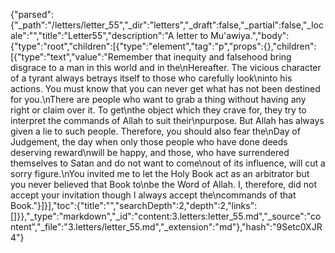 {"parsed":{"_path":"/letters/letter_55","_dir":"letters","_draft":false,"_partial":false,"_locale":"","title":"Letter55","description":"A letter to Mu'awiya.","body":{"type":"root","children":[{"type":"element","tag":"p","props":{},"children":[{"type":"text","value":"Remember that inequity and falsehood bring disgrace to a man in this world and in the\nHereafter. The vicious character of a tyrant always betrays itself to those who carefully look\ninto his actions. You must know that you can never get what has not been destined for you.\nThere are people who want to grab a thing without having any right or claim over it. To get\nthe object which they crave for, they try to interpret the commands of Allah to suit their\npurpose. But Allah has always given a lie to such people. Therefore, you should also fear the\nDay of Judgement, the day when only those people who have done deeds deserving reward\nwill be happy, and those, who have surrendered themselves to Satan and do not want to come\nout of its influence, will cut a sorry figure.\nYou invited me to let the Holy Book act as an arbitrator but you never believed that Book to\nbe the Word of Allah. I, therefore, did not accept your invitation though I always accept the\ncommands of that Book."}]}],"toc":{"title":"","searchDepth":2,"depth":2,"links":[]}},"_type":"markdown","_id":"content:3.letters:letter_55.md","_source":"content","_file":"3.letters/letter_55.md","_extension":"md"},"hash":"9Setc0XJR4"}